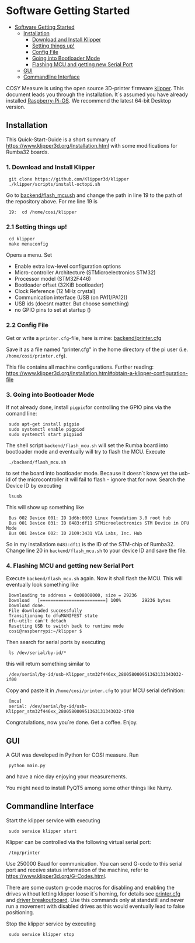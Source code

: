# Software Getting Started

<!-- TOC -->

- [Software Getting Started](#software-getting-started)
    - [Installation](#installation)
        - [Download and Install Klipper](#download-and-install-klipper)
        - [Setting things up!](#setting-things-up)
        - [Config File](#config-file)
        - [Going into Bootloader Mode](#going-into-bootloader-mode)
        - [Flashing MCU and getting new Serial Port](#flashing-mcu-and-getting-new-serial-port)
    - [GUI](#gui)
    - [Commandline Interface](#commandline-interface)

<!-- /TOC -->


COSY Measure is using the open source 3D-printer firmware [klipper](https://www.klipper3d.org/). This document leads you through the installation. It´s assumed you have already installed [Raspberry-Pi-OS](https://www.raspberrypi.com/software/). We recommend the latest 64-bit Desktop version.

## Installation 

This Quick-Start-Guide is a short summary of https://www.klipper3d.org/Installation.html with some modifications for Rumba32 boards.

### 1. Download and Install Klipper

     git clone https://github.com/Klipper3d/klipper
     ./klipper/scripts/install-octopi.sh

Go to [backend/flash_mcu.sh](backend/flash_mcu.sh) and change the path in line 19 to the path of the repository above. For me line 19 is 

     19:  cd /home/cosi/klipper

### 2.1 Setting things up!

     cd klipper
     make menuconfig 

Opens a menu. Set
- Enable extra low-level configuration options
- Micro-controller Architecture (STMicroelectronics STM32)
- Processor model (STM32F446)
- Bootloader offset (32KiB bootloader)
- Clock Reference (12 MHz crystal)
- Communication interface (USB (on PA11/PA12))
- USB ids (doesnt matter. But choose something)
- no GPIO pins to set at startup ()

### 2.2 Config File

Get or write a ```printer.cfg```-file, here is mine: [backend/printer.cfg](backend/printer.cfg)

Save it as a file named "printer.cfg" in the home directory of the pi user (i.e. ```/home/cosi/printer.cfg```).

This file contains all machine configurations. Further reading: https://www.klipper3d.org/Installation.html#obtain-a-klipper-configuration-file

### 3. Going into Bootloader Mode

If not already done, install ```pigpio```for controlling the GPIO pins via the comand line: 

     sudo apt-get install pigpio
     sudo systemctl enable pigpiod
     sudo systemctl start pigpiod

The shell script ```backend/flash_mcu.sh``` will set the Rumba board into bootloader mode and eventually will try to flash the MCU. Execute 

     ./backend/flash_mcu.sh

to set the board into bootloader mode. Because it doesn´t know yet the usb-id of the microcontroller it will fail to flash - ignore that for now. Search the Device ID by executing 

     lsusb

This will show up something like

     Bus 002 Device 001: ID 1d6b:0003 Linux Foundation 3.0 root hub
     Bus 001 Device 031: ID 0483:df11 STMicroelectronics STM Device in DFU Mode
     Bus 001 Device 002: ID 2109:3431 VIA Labs, Inc. Hub

So in my installatiom ```0483:df11``` is the ID of the STM-chip of Rumba32. Change line 20 in ```backend/flash_mcu.sh``` to your device ID and save the file.

### 4. Flashing MCU and getting new Serial Port

Execute ```backend/flash_mcu.sh``` again. Now it shall flash the MCU. This will eventually look something like


     Downloading to address = 0x08008000, size = 29236
     Download	[=========================] 100%        29236 bytes
     Download done.
     File downloaded successfully
     Transitioning to dfuMANIFEST state
     dfu-util: can't detach
     Resetting USB to switch back to runtime mode
     cosi@raspberrypi:~/klipper $ 

Then search for serial ports by executing 

     ls /dev/serial/by-id/*

this will return something similar to 

     /dev/serial/by-id/usb-Klipper_stm32f446xx_280058000951363131343032-if00

Copy and paste it in ```/home/cosi/printer.cfg``` to your MCU serial definition:

     [mcu]
     serial: /dev/serial/by-id/usb-Klipper_stm32f446xx_280058000951363131343032-if00

Congratulations, now you´re done. Get a coffee. Enjoy.

## GUI

A GUI was developed in Python for COSI measure. Run 

     python main.py

and have a nice day enjoying your measurements.

You might need to install PyQT5 among some other things like Numy.


## Commandline Interface

Start the klipper service with executing

     sudo service klipper start

Klipper can be controlled via the following virtual serial port:

     /tmp/printer

Use 250000 Baud for communication. You can send G-code to this serial port and receive status information of the machine, refer to https://www.klipper3d.org/G-Codes.html. 

There are some custom g-code macros for disabling and enabling the drives without letting klipper loose it´s homing, for details see [printer.cfg](backend/printer.cfg) and [driver breakoutboard](../electronic-cabinet/Rumba32/Driver_BreakoutBoard/README.md). Use this commands only at standstill and never run a movement with disabled drives as this would eventually lead to false positioning.

Stop the klipper service by executing

     sudo service klipper stop
